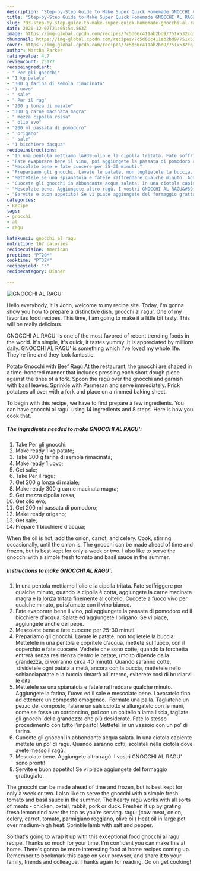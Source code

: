 ```yaml
---
description: "Step-by-Step Guide to Make Super Quick Homemade GNOCCHI AL RAGU&amp;#39;"
title: "Step-by-Step Guide to Make Super Quick Homemade GNOCCHI AL RAGU&amp;#39;"
slug: 793-step-by-step-guide-to-make-super-quick-homemade-gnocchi-al-ragu-and-39
date: 2020-12-07T21:05:54.563Z
image: https://img-global.cpcdn.com/recipes/7c5d66c411ab2bd9/751x532cq70/gnocchi-al-ragu-recipe-main-photo.jpg
thumbnail: https://img-global.cpcdn.com/recipes/7c5d66c411ab2bd9/751x532cq70/gnocchi-al-ragu-recipe-main-photo.jpg
cover: https://img-global.cpcdn.com/recipes/7c5d66c411ab2bd9/751x532cq70/gnocchi-al-ragu-recipe-main-photo.jpg
author: Martha Parker
ratingvalue: 4.7
reviewcount: 25177
recipeingredient:
- " Per gli gnocchi"
- "1 kg patate"
- "300 g farina di semola rimacinata"
- "1 uovo"
- " sale"
- " Per il rag"
- "200 g lonza di maiale"
- "300 g carne macinata magra"
- " mezza cipolla rossa"
- " olio evo"
- "200 ml passata di pomodoro"
- " origano"
- " sale"
- "1 bicchiere dacqua"
recipeinstructions:
- "In una pentola mettiamo l&#39;olio e la cipolla tritata. Fate soffriggere per qualche minuto, quando la cipolla è cotta, aggiungete la carne macinata magra e la lonza tritata finemente al coltello. Cuocete a fuoco vivo per qualche minuto, poi sfumate con il vino bianco."
- "Fate evaporare bene il vino, poi aggiungete la passata di pomodoro ed il bicchiere d&#39;acqua. Salate ed aggiungete l&#39;origano. Se vi piace, aggiungete anche del pepe."
- "Mescolate bene e fate cuocere per 25-30 minuti."
- "Prepariamo gli gnocchi. Lavate le patate, non toglietele la buccia. Mettetele in una pentola e copritele d’acqua, mettete sul fuoco, con il coperchio e fate cuocere. Vedrete che sono cotte, quando la forchetta entrerà senza resistenza dentro le patate, (molto dipende dalla grandezza, ci vorranno circa 40 minuti). Quando saranno cotte,  dividetele ogni patata a metà, ancora con la buccia, mettetele nello schiacciapatate e la buccia rimarrà all’interno, eviterete così di bruciarvi le dita."
- "Mettetele se una spianatoia e fatele raffreddare qualche minuto. Aggiungete la farina, l&#39;uovo ed il sale e mescolate bene. Lavoratelo fino ad ottenere un composto omogeneo.  Formate una palla. Tagliatene un pezzo del composto, fatene un salsicciotto e allungatelo con le mani, come se fosse un cordoncino, poi con un coltello a lama liscia, tagliate gli gnocchi della grandezza che più desiderate. Fate lo stesso procedimento con tutto l’impasto! Metteteli in un vassoio con un po’ di farina."
- "Cuocete gli gnocchi in abbondante acqua salata. In una ciotola capiente mettete un po&#39; di ragù. Quando saranno cotti, scolateli nella ciotola dove avete messo il ragù."
- "Mescolate bene. Aggiungete altro ragù. I vostri GNOCCHI AL RAGU&#39; sono pronti!"
- "Servite e buon appetito! Se vi piace aggiungete del formaggio grattugiato."
categories:
- Recipe
tags:
- gnocchi
- al
- ragu

katakunci: gnocchi al ragu 
nutrition: 167 calories
recipecuisine: American
preptime: "PT20M"
cooktime: "PT32M"
recipeyield: "3"
recipecategory: Dinner

---
```



![GNOCCHI AL RAGU&#39;](https://img-global.cpcdn.com/recipes/7c5d66c411ab2bd9/751x532cq70/gnocchi-al-ragu-recipe-main-photo.jpg)

Hello everybody, it is John, welcome to my recipe site. Today, I'm gonna show you how to prepare a distinctive dish, gnocchi al ragu&#39;. One of my favorites food recipes. This time, I am going to make it a little bit tasty. This will be really delicious.

GNOCCHI AL RAGU&#39; is one of the most favored of recent trending foods in the world. It's simple, it's quick, it tastes yummy. It is appreciated by millions daily. GNOCCHI AL RAGU&#39; is something which I've loved my whole life. They're fine and they look fantastic.

Potato Gnocchi with Beef Ragù At the restaurant, the gnocchi are shaped in a time-honored manner that includes pressing each short dough piece against the tines of a fork. Spoon the ragù over the gnocchi and garnish with basil leaves. Sprinkle with Parmesan and serve immediately. Prick potatoes all over with a fork and place on a rimmed baking sheet.


To begin with this recipe, we have to first prepare a few ingredients. You can have gnocchi al ragu&#39; using 14 ingredients and 8 steps. Here is how you cook that.

<!--inarticleads1-->

##### The ingredients needed to make GNOCCHI AL RAGU&#39;:

1. Take  Per gli gnocchi:
1. Make ready 1 kg patate;
1. Take 300 g farina di semola rimacinata;
1. Make ready 1 uovo;
1. Get  sale;
1. Take  Per il ragù:
1. Get 200 g lonza di maiale;
1. Make ready 300 g carne macinata magra;
1. Get  mezza cipolla rossa;
1. Get  olio evo;
1. Get 200 ml passata di pomodoro;
1. Make ready  origano;
1. Get  sale;
1. Prepare 1 bicchiere d&#39;acqua;


When the oil is hot, add the onion, carrot, and celery. Cook, stirring occasionally, until the onion is. The gnocchi can be made ahead of time and frozen, but is best kept for only a week or two. I also like to serve the gnocchi with a simple fresh tomato and basil sauce in the summer. 

<!--inarticleads2-->

##### Instructions to make GNOCCHI AL RAGU&#39;:

1. In una pentola mettiamo l&#39;olio e la cipolla tritata. Fate soffriggere per qualche minuto, quando la cipolla è cotta, aggiungete la carne macinata magra e la lonza tritata finemente al coltello. Cuocete a fuoco vivo per qualche minuto, poi sfumate con il vino bianco.
1. Fate evaporare bene il vino, poi aggiungete la passata di pomodoro ed il bicchiere d&#39;acqua. Salate ed aggiungete l&#39;origano. Se vi piace, aggiungete anche del pepe.
1. Mescolate bene e fate cuocere per 25-30 minuti.
1. Prepariamo gli gnocchi. Lavate le patate, non toglietele la buccia. Mettetele in una pentola e copritele d’acqua, mettete sul fuoco, con il coperchio e fate cuocere. Vedrete che sono cotte, quando la forchetta entrerà senza resistenza dentro le patate, (molto dipende dalla grandezza, ci vorranno circa 40 minuti). Quando saranno cotte,  dividetele ogni patata a metà, ancora con la buccia, mettetele nello schiacciapatate e la buccia rimarrà all’interno, eviterete così di bruciarvi le dita.
1. Mettetele se una spianatoia e fatele raffreddare qualche minuto. Aggiungete la farina, l&#39;uovo ed il sale e mescolate bene. Lavoratelo fino ad ottenere un composto omogeneo.  Formate una palla. Tagliatene un pezzo del composto, fatene un salsicciotto e allungatelo con le mani, come se fosse un cordoncino, poi con un coltello a lama liscia, tagliate gli gnocchi della grandezza che più desiderate. Fate lo stesso procedimento con tutto l’impasto! Metteteli in un vassoio con un po’ di farina.
1. Cuocete gli gnocchi in abbondante acqua salata. In una ciotola capiente mettete un po&#39; di ragù. Quando saranno cotti, scolateli nella ciotola dove avete messo il ragù.
1. Mescolate bene. Aggiungete altro ragù. I vostri GNOCCHI AL RAGU&#39; sono pronti!
1. Servite e buon appetito! Se vi piace aggiungete del formaggio grattugiato.


The gnocchi can be made ahead of time and frozen, but is best kept for only a week or two. I also like to serve the gnocchi with a simple fresh tomato and basil sauce in the summer. The hearty ragù works with all sorts of meats - chicken, oxtail, rabbit, pork or duck. Freshen it up by grating fresh lemon rind over the top as you&#39;re serving. ragù: (cow meat, onion, celery, carrot, tomato, parmigiano reggiano, olive oil) Heat oil in large pot over medium-high heat. Sprinkle lamb with salt and pepper. 

So that's going to wrap it up with this exceptional food gnocchi al ragu&#39; recipe. Thanks so much for your time. I'm confident you can make this at home. There's gonna be more interesting food at home recipes coming up. Remember to bookmark this page on your browser, and share it to your family, friends and colleague. Thanks again for reading. Go on get cooking!
